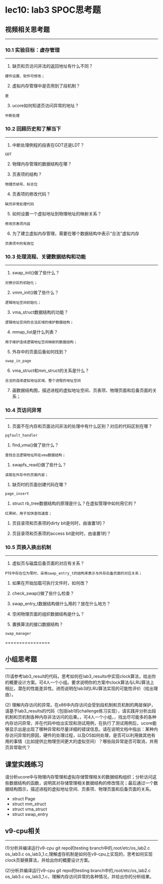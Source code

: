 # lec10: lab3 SPOC思考题

## 视频相关思考题
---
### 10.1 实验目标：虚存管理
---

1. 缺页和页访问非法的返回地址有什么不同？

```
硬件设置、软件可修改；
```

2. 虚拟内存管理中是否用到了段机制？

```
是
```

3. ucore如何知道页访问异常的地址？

```
中断处理
```


### 10.2 回顾历史和了解当下
---

1. 中断处理例程的段表在GDT还是LDT？

```
GDT
```

2. 物理内存管理的数据结构在哪？

3. 页表项的结构？

```
物理页帧号、标志位
```

4. 页表项的修改代码？

```
缺页异常处理代码
```
 
5. 如何设置一个虚拟地址到物理地址的映射关系？

```
修改页表项内容
```
 
6. 为了建立虚拟内存管理，需要在哪个数据结构中表示“合法”虚拟内存

```
页表项中的有效位
```
 
### 10.3 处理流程、关键数据结构和功能
---

1. swap_init()做了些什么？

```
对换分区的初始化；
```

2. vmm_init()做了些什么？

```
逻辑地址空间初始化；
```

3. vma_struct数据结构的功能？

```
逻辑地址空间的合法区域的维护数据结构；
```

4. mmap_list是什么列表？

```
用于维护连续逻辑地址空间映射的数据结构；
```

5. 外存中的页面后备如何找到？

```
swap_in_page
```

6. vma_struct和mm_struct的关系是什么？

```
合法的连续虚拟地址区域、整个进程的地址空间
```

7. 画数据结构图，描述进程的虚拟地址空间、页表项、物理页面和后备页面的关系；

### 10.4 页访问异常
---

1. 页面不在内存和页面访问非法的处理中有什么区别？对应的代码区别在哪？

```
pgfault_handler
```

1. find_vma()做了些什么？

```
查找合法逻辑地址所在vma数据结构；
```
 
1. swapfs_read()做了些什么？

```
读取在外存中的页面内容；
```
 
1. 缺页时的页面创建代码在哪？

```
page_insert
```
 
1. struct rb_tree数据结构的原理是什么？在虚拟管理中如何用它的？

```
红黑树，用于加快查找速度；
```
 
1. 页目录项和页表项的dirty bit是何时，由谁置1的？
 
1. 页目录项和页表项的access bit是何时，由谁置1的？

### 10.5 页换入换出机制
---

1. 虚拟页与磁盘后备页面的对应有关系？

```
PTE中存在位为零时，采用swap_entry_t的结构来表示与外存后备页面的对应关系；
```
 
1. 如果在开始加载可执行文件时，如何改？
 
1. check_swap()做了些什么检查？
 
1. swap_entry_t数据结构做什么用的？放在什么地方？
 
1. 空闲物理页面的组织数据结构是什么？
 
1. 置换算法的接口数据结构？

```
swap_manager
```

================


## 小组思考题
---
(1)请参考lab3_result的代码，思考如何在lab3_results中实现clock算法，给出你的概要设计方案。可4人一个小组。要求说明你的方案中clock算法与LRU算法上相比，潜在的性能差异性。进而说明在lab3的LRU算法实现的可能性评价（给出理由）。

(2) 理解内存访问的异常。在x86中内存访问会受到段机制和页机制的两层保护，请基于lab3_results的代码（包括lab1的challenge练习实现），请实践并分析出段机制和页机制各种内存非法访问的后果。，可4人一个小组，，找出尽可能多的各种内存访问异常，并在代码中给出实现和测试用例，在执行了测试用例后，ucore能够显示出是出现了哪种异常和尽量详细的错误信息。请在说明文档中指出：某种内存访问异常的原因，硬件的处理过程，以及OS如何处理，是否可以利用做其他有用的事情（比如提供比物理空间更大的虚拟空间）？哪些段异常是否可取消，并用页异常取代？

## 课堂实践练习

请分析ucore中与物理内存管理和虚拟存储管理相关的数据结构组织；分析访问这些数据结构的函数，说明其对存储管理相关数据结构的修改情况；最后通过一个数据结构图示，描述进程的虚拟地址空间、页表项、物理页面和后备页面的关系。

 * struct Page
 * struct mm_struct
 * struct vma_struct
 * struct swap_entry

## v9-cpu相关
---
(1)分析并编译运行v9-cpu git repo的testing branch中的,root/etc/os_lab2.c os_lab3.c os_lab3_1.c,理解虚存机制是如何在v9-cpu上实现的，思考如何实现clock页替换算法，并给出你的概要设计方案。

(2)分析并编译运行v9-cpu git repo的testing branch中的,root/etc/os_lab2.c os_lab3.c os_lab3_1.c，理解内存访问异常的各种情况，并给出你的分析结果。
